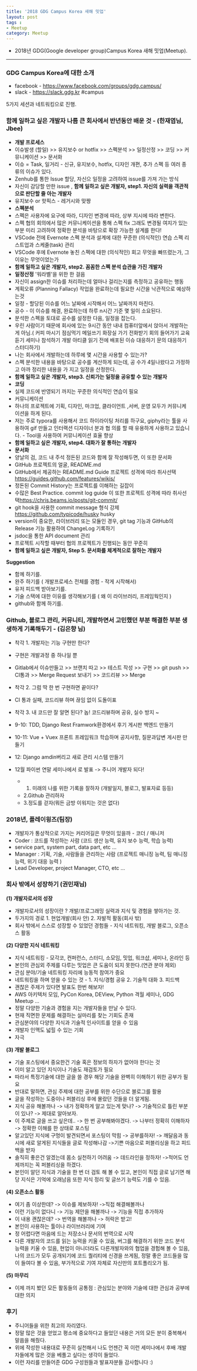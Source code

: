```yaml
---
title: '2018 GDG Campus Korea 새해 밋업'  
layout: post  
tags :  
- Meetup
category: Meetup
---
```


- 2018년 GDG(Google developer group)Campus Korea 새해 밋업(Meetup).

---

### GDG Campus Korea에 대한 소개

- facebook - <https://www.facebook.com/groups/gdg.campus/>
- slack - <https://slack.gdg.kr> #campus

5가지 세션과 네트워킹으로 진행.

### 함께 일하고 싶은 개발자  나름 큰 회사에서 반년동안 배운 것 - (한재엽님, Jbee)

- **개발 프로세스**
- 이슈발생 (할일) >> 유지보수 or hotfix >> 스펙분석 >> 일정산정 >> 코딩 >> 커뮤니케이션 >> 문서화
- 이슈 = Task, 일거리 - 신규, 유지보수, hotfix, 디자인 개편, 추가 스펙 등 여러 종류의 이슈가 있다.
- Zenhub를 통한 Issue 할당, 자신으 일정을 고려하여 issue를 가져 가는 방식
- 자신이 감당할 만한 issue , **함께 일하고 싶은 개발자, step1. 자신의 실력을 객관적으로 판단할 줄 아는 개발자**
- 유지보수 or 핫픽스 - 레거시와 맞짱
- **스펙분석**
- 스펙은 사용자에 요구에 따라, 디자인 변경에 따라, 상부 지시에 따라 변한다.
- 스펙 협의 회의에서 많은 커뮤니케이션을 통해 스펙 fix 그래도 변경될 여지가 있는 부분 미리 고려하여 정확한 분석을 바탕으로 확장 가능한 설계를 한다!
- VSCode 전에 Evernote 스펙 분석과 설계에 대한 꾸준한 (의식적인) 연습 스펙 리스트업과 스케줄(task) 관리
- VSCode 후에 Evernote 놓친 스펙에 대한 (의식적인) 회고 무엇을 빠뜨렸는가, 그 이유는 무엇이었는가
- **함께 일하고 싶은 개발자, step2. 꼼꼼한 스펙 분석 습관을 가진 개발자**
- **일정산정** '워라벨'을 위한 한 걸음
- 자신이 assign한 이슈를 처리하는데 얼마나 걸리는지를 측정하고 공유하는 행동
- 계획오류 (Planning Fallacy) 작업을 완료하는데 필요한 시간을 낙관적으로 예상하는것
- 일정 - 할당된 이슈를 어느 날짜에 시작해서 어느 날짜까지 마친다.
- 공수 - 이 이슈를 해결, 완료하는데 하루 n시간 기준 몇 일이 소요된다.
- 분석한 스펙을 토대로 공수를 설정한 다음, 일정을 잡는다.
- 우린 사람이기 때문에 회사에 있는 9시간 동안 내내 컴퓨터앞에서 앉아서 개발하는게 아님.( 커피 마시기 점심먹기 메일쓰기 화장실 가기 전화받기 회의 들어가기 교육듣기 세미나 참석하기 개발 아티클 읽기 전에 배포된 이슈 대응하기 문의 대응하기 스터디하기)
- 나는 회사에서 개발하는데 하루에 몇 시간을 사용할 수 있는가?
- 스펙 분석한 내용을 바탕으로 공수를 계산하게 되는데, 공 수가 4일나왔다고 가정하고 아까 정리한 내용을 가 지고 일정을 산정한다.
- **함께 일하고 싶은 개발자, step3.  신뢰가는 일정을 공유할 수 있는 개발자**
- **코딩**
- 실제 코드에 반영되기 까지는 꾸준한 의식적인 연습이 필요
- 커뮤니케이션
- 하나의 프로젝트에 기획, 디자인, 마크업, 클라이언트 ,서버, 운영 모두가 커뮤니케이션을 하게 된다.
- 저는 주로 typora를 사용해서 코드 하이라이팅 처리를 하구요, giphy라는 툴을 사용하여 gif 만들고 인터랙션 디자이너 분과 협 의를 할 때 유용하게 사용하고 있습니다. -  Tool을 사용하여 커뮤니케이션 효율 향상
- **함께 일하고 싶은 개발자, step4. 대화가 잘 통하는 개발자**
- **문서화**
- 양날의 검, 코드 내 주석 정돈된 코드와 함께 잘 작성해두면, 이 또한 문서화
- GitHub 프로젝트의 얼굴, README.md
- GitHub에서 제공하는 README.md Guide 프로젝트 성격에 따라 취사선택 <https://guides.github.com/features/wikis/>
- 정돈된 Commit History는 프로젝트를 이해하는 길잡이
- 수많은 Best Practice. commit log guide 이 또한 프로젝트 성격에 따라 취사선택<https://chris.beams.io/posts/git-commit/>
- git hook을 사용한 commit message 형식 강제<https://github.com/typicode/husky> husky
- version이 중요한, 라이브러리 또는 모듈인 경우,  git tag 기능과 GitHub의 Release 기능 활용하여 ChangeLog 기록하기
- jsdoc을 통한 API document 관리
- 프로젝트 시작할 때부터 협의 프로젝트가 진행되는 동안 꾸준히
- **함께 일하고 싶은 개발자, Step 5.  문서화를 체계적으로 잘하는 개발자**

 **Suggestion**

- 함께 하기를.
- 완주 하기를 ( 개발프로세스 전체를 경험 - 작게 시작해서)
- 유저 피드백 받아보기를.
- 기술 스택에 대한 이유를 생각해보기를 ( 왜 이 라이브러리, 프레임웍인지 )
- github와 함께 하기를.

### Github, 블로그 관리, 커뮤니티, 개발하면서 고민했던 부분 해결한 부분 생생하게 기록해두기 - (김은향 님)

- 착각 1. 개발자는 기능 구현만 한다?
- 구현은 개발과정 중 하나일 뿐
- Gitlab에서 이슈만들고 >> 브랜치 따고 >> 테스트 작성 >> 구현 >> git push >> CI통과 >> Merge Request 보내기 >> 코드리뷰 >> Merge
- 착각 2. 그럼 딱 한 번 구현하면 끝이다?
- CI 통과 실패, 코드리뷰 하며 끊임 없이 도돌이표
- 착각 3. 내 코드만 잘 알면 된다? 놉! 코드리뷰하며 공유, 실수 방지 ~

- 9-10: TDD, Django Rest Framwork환경에서 후기 게시판 백엔드 만들기
- 10-11: Vue + Vuex 프론트 프레임워크 학습하며 공지사항, 질문과답변 게시판 만들기
- 12: Django amdin버리고 새로 관리 시스템 만들기
- 12월 파이썬 연말 세미나에서 로 발표 -> 주니어 개발자 되다!
  - 1. 미래의 나를 위한 기록을 잘하자 (개발일지, 블로그, 발표자료 등등)
  - 2.Github 관리하자
  - 3.정도를 걷자(뭐든 금방 이워지는 것은 없다)

### 2018년, 플레이윙즈(팀장)

- 개발자가 통상적으로 가지는 커리어길은 무엇이 있을까 -   코더 / 매니저
- Coder : 코드를 작성하는 사람 (코드 생산 능력, 유지 보수 능력, 학습 능력)
- service part, system part, data part, etc ...
- Manager : 기획, 기술, 사람들을 관리하는 사람 (프로젝트 매니징 능력, 팀 매니징 능력, 위기 대응 능력 )
- Lead Developer, project Manager, CTO, etc ...

### 회사 밖에서 성장하기 (권민재님)

**(1) 개발자로서의 성장**
- 개발자로서의 성장이란 ? 개발/프로그래밍 실력과 지식 및 경험을 쌓아가는 것.
- 두가지의 경로 1. 현업개발(회사 안) 2. 자발적 활동(회사 밖)
- 회사 밖에서 스스로 성장할 수 있었던 경험들 - 지식 네트워킹, 개발 블로그, 오픈소스 활동

**(2) 다양한 지식 네트워킹**
- 지식 네트워킹 - 모각코, 컨퍼런스, 스터디, 소모임, 밋업, 워크샵, 세미나, 온라인 등
- 본인의 관심외 주제를 다루는 밋업은 큰 도움이 되지 못한다.(연관 분야 제외)
- 관심 분야/기술 네트워킹 자리에 능동적 참여가 중요
- 네트워킹을 하며 얻을 수 있는 것 - 1. 지식/경험 공유 2. 기술적 대화 3. 피드백
- 괜찮은 주제가 있다면 발표도 한번 해보자!
- AWS 아키텍처 모임, PyCon Korea, DEView, Python 격월 세미나, GDG Meetup ...
- 정말 다양한 기술과 경험을 지는 개발자들을 만날 수 있다.
- 현재 직면한 문제를 해결하는 실마리를 찾는 기회도 존재
- 관심분야의 다양한 지식과 기술적 인사이트를 얻을 수 있음
- 개발자 인맥도 넓힐 수 있는 기회
- 자극

**(3) 개발 블로그**
- 기술 포스팅에서 중요한건 기술 혹은 정보의 하자가 없어야 한다는 것
- 이미 알고 있던 지식이나 기술도 재검토가 필요
- 따라서 특정기술에 대한 글을 쓸 경우 해당 기술을 완벽히 이해하기 위한 공부가 필요
- 반대로 말하면, 관심 주제에 대한 공부를 위한 수단으로 블로그를 활용
- 글을 작성하는 도중이나 퍼블리싱 후에 몰랐던 것들을 더 알게됨.
- 지식 공유 해볼까나 -> 내가 정확하게 알고 있는게 맞나? -> 기술적으로 틀린 부분이 있나? -> 제대로 알아보자.
- 이 주제로 글을 쓰고 싶은데.. -> 한 번 공부해봐야겠다. -> 나부터 정확히 이해하자 -> 정확한 이해를 한 상태로 포스팅
- 알고있던 지식에 구멍이 발견되면서 포스팅이 막힘 -> 공부를하자! -> 깨달음과 동시에 새로 알게된 지식들을 글로 작성해나감 ->기쁜 마음으로 퍼블리싱을 하고 피드백을 받자
- 솔직히 좋은건 알겠는데 몸소 실천하기 어려움 -> 데드라인을 정하자! ->적어도 언제까지는 꼭 퍼블리싱을 하겠다.
- 본인이 알던 지식과 기술을 한 번 더 검토 해 볼 수 있고, 본인이 직접 글로 남기면 해당 지식은 기억에 오래남음 또한 지식 정리 및 글쓰기 능력도 기를 수 있음.

**(4) 오픈소스 활동**
- 여기 좀 이상한데? -> 이슈를 제보하자! ->직접 해결해볼까나
- 이런 기능이 없다니 -> 기능 제안을 해볼까나 -> 기능을 직접 추가하자
- 이 내용 괜찮은데? -> 번역을 해볼까나 -> 허락은 받고!
- 본인이 사용하는 툴이나 라이브러리에 기여
- 정 어렵다면 마음에 드는 저장소나 문서의 번역으로 시작
- 다른 개발자의 코드를 읽는 능력을 키울 수 있음, 버그를 해결하기 위한 코드 분석 능력을 키울 수 있음, 현업이 아니더라도 다른개발자와의 협업을 경험해 볼 수 있음, 나의 코드가 모두 공개되기에 코드 퀄리티에 신경을 쓰게됨, 정말 좋은 코드들을 많이 들여다 볼 수 있음, 부가적으로 기여 자체로 자신만의 포트폴리오가 됨.

**(5) 마무리**
- 이제 까지 봤던 모든 활동들의 공통점 : 관심있는 분야와 기술에 대한 관심과 공부에 대한 의지

### 후기
- 주니어들을 위한 최고의 자리였다.
- 정말 많은 것을 얻었고 평소에 중요하다고 들었던 내용은 거의 모든 분이 중복해서 말씀을 해줬다.
- 위에 작성한 내용대로 꾸준히 실천해서 나도 언젠간 꼭 이런 세미나에서 후배 개발자들에게 많은 것을 베풀고 싶다는 생각이 들었다.
- 이런 자리를 만들어준 GDG 구성원들과 발표자분들 감사합니다 :)

